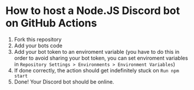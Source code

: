 # How to host a Node.JS Discord bot on GitHub Actions
1. Fork this repository
2. Add your bots code
3. Add your bot token to an enviroment variable (you have to do this in order to avoid sharing your bot token, you can set enviroment variables in `Repository Settings > Environments > Environment Variables`)
4. If done correctly, the action should get indefinitely stuck on `Run npm start`
5. Done! Your Discord bot should be online.
